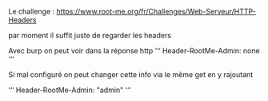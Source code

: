 Le challenge : https://www.root-me.org/fr/Challenges/Web-Serveur/HTTP-Headers

par moment il suffit juste de regarder les headers 

Avec burp on peut voir dans la réponse http
‘‘‘
Header-RootMe-Admin: none 
‘‘‘

Si mal configuré on peut changer cette info via le même get en y rajoutant 

‘‘‘
Header-RootMe-Admin: "admin"
‘‘‘